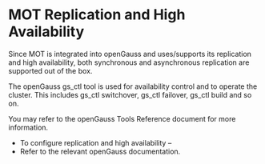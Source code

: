 # MOT Replication and High Availability<a name="EN-US_TOPIC_0270171501"></a>

Since MOT is integrated into openGauss and uses/supports its replication and high availability, both synchronous and asynchronous replication are supported out of the box.

The openGauss gs\_ctl tool is used for availability control and to operate the cluster. This includes gs\_ctl switchover, gs\_ctl failover, gs\_ctl build and so on.

You may refer to the openGauss Tools Reference document for more information.

-   To configure replication and high availability – 
-   Refer to the relevant openGauss documentation.

